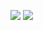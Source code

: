 ![](https://github-readme-stats.vercel.app/api?username=dx9hk&count_private=true&show_icons=true&theme=radical)
![](https://github-readme-stats.vercel.app/api/top-langs/?username=dx9hk)
